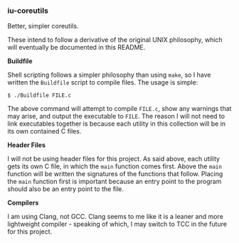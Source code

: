 ### iu-coreutils

Better, simpler coreutils.

These intend to follow a derivative of the original UNIX philosophy, which will
eventually be documented in this README.

**Buildfile**

Shell scripting follows a simpler philosophy than using `make`, so I have
written the `Buildfile` script to compile files. The usage is simple:

`$ ./Buildfile FILE.c`

The above command will attempt to compile `FILE.c`, show any warnings that may
arise, and output the executable to `FILE`.
  The reason I will not need to link executables together is because each
utility in this collection will be in its own contained C files.

**Header Files**

I will not be using header files for this project. As said above, each utility
gets its own C file, in which the `main` function comes first. Above the `main`
function will be written the signatures of the functions that follow.
  Placing the `main` function first is important because an entry point to the
program should also be an entry point to the file.

**Compilers**

I am using Clang, not GCC. Clang seems to me like it is a leaner and more
lightweight compiler - speaking of which, I may switch to TCC in the future for
this project.


